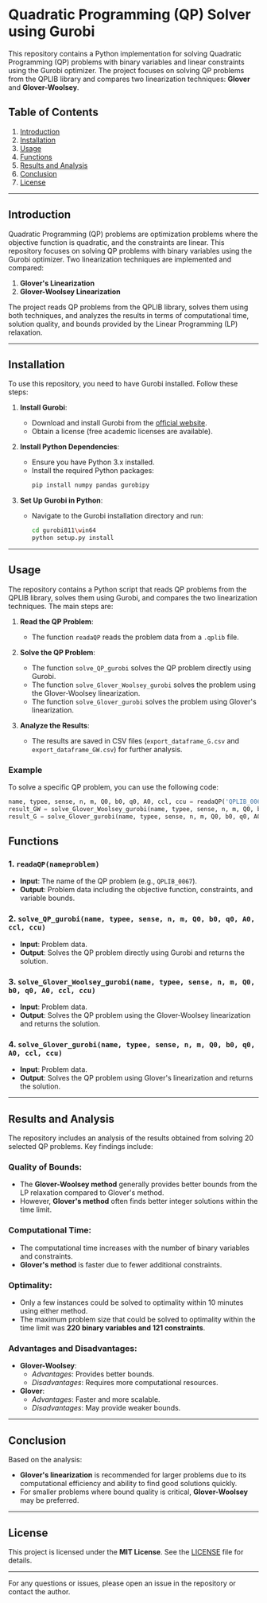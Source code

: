 # Quadratic Programming (QP) Solver using Gurobi

This repository contains a Python implementation for solving Quadratic Programming (QP) problems with binary variables and linear constraints using the Gurobi optimizer. The project focuses on solving QP problems from the QPLIB library and compares two linearization techniques: **Glover** and **Glover-Woolsey**.

## Table of Contents
1. [Introduction](#introduction)
2. [Installation](#installation)
3. [Usage](#usage)
4. [Functions](#functions)
5. [Results and Analysis](#results-and-analysis)
6. [Conclusion](#conclusion)
7. [License](#license)

---

## Introduction

Quadratic Programming (QP) problems are optimization problems where the objective function is quadratic, and the constraints are linear. This repository focuses on solving QP problems with binary variables using the Gurobi optimizer. Two linearization techniques are implemented and compared:
1. **Glover's Linearization**
2. **Glover-Woolsey Linearization**

The project reads QP problems from the QPLIB library, solves them using both techniques, and analyzes the results in terms of computational time, solution quality, and bounds provided by the Linear Programming (LP) relaxation.

---

## Installation

To use this repository, you need to have Gurobi installed. Follow these steps:

1. **Install Gurobi**:
   - Download and install Gurobi from the [official website](https://www.gurobi.com/).
   - Obtain a license (free academic licenses are available).

2. **Install Python Dependencies**:
   - Ensure you have Python 3.x installed.
   - Install the required Python packages:
     ```bash
     pip install numpy pandas gurobipy
     ```

3. **Set Up Gurobi in Python**:
   - Navigate to the Gurobi installation directory and run:
     ```bash
     cd gurobi811\win64
     python setup.py install
     ```

---

## Usage

The repository contains a Python script that reads QP problems from the QPLIB library, solves them using Gurobi, and compares the two linearization techniques. The main steps are:

1. **Read the QP Problem**:
   - The function `readaQP` reads the problem data from a `.qplib` file.

2. **Solve the QP Problem**:
   - The function `solve_QP_gurobi` solves the QP problem directly using Gurobi.
   - The function `solve_Glover_Woolsey_gurobi` solves the problem using the Glover-Woolsey linearization.
   - The function `solve_Glover_gurobi` solves the problem using Glover's linearization.

3. **Analyze the Results**:
   - The results are saved in CSV files (`export_dataframe_G.csv` and `export_dataframe_GW.csv`) for further analysis.

### Example

To solve a specific QP problem, you can use the following code:

```python
name, typee, sense, n, m, Q0, b0, q0, A0, ccl, ccu = readaQP('QPLIB_0067')
result_GW = solve_Glover_Woolsey_gurobi(name, typee, sense, n, m, Q0, b0, q0, A0, ccl, ccu)
result_G = solve_Glover_gurobi(name, typee, sense, n, m, Q0, b0, q0, A0, ccl, ccu)
```

## Functions

### 1. `readaQP(nameproblem)`
- **Input**: The name of the QP problem (e.g., `QPLIB_0067`).
- **Output**: Problem data including the objective function, constraints, and variable bounds.

### 2. `solve_QP_gurobi(name, typee, sense, n, m, Q0, b0, q0, A0, ccl, ccu)`
- **Input**: Problem data.
- **Output**: Solves the QP problem directly using Gurobi and returns the solution.

### 3. `solve_Glover_Woolsey_gurobi(name, typee, sense, n, m, Q0, b0, q0, A0, ccl, ccu)`
- **Input**: Problem data.
- **Output**: Solves the QP problem using the Glover-Woolsey linearization and returns the solution.

### 4. `solve_Glover_gurobi(name, typee, sense, n, m, Q0, b0, q0, A0, ccl, ccu)`
- **Input**: Problem data.
- **Output**: Solves the QP problem using Glover's linearization and returns the solution.

---

## Results and Analysis

The repository includes an analysis of the results obtained from solving 20 selected QP problems. Key findings include:

### Quality of Bounds:
- The **Glover-Woolsey method** generally provides better bounds from the LP relaxation compared to Glover's method.
- However, **Glover's method** often finds better integer solutions within the time limit.

### Computational Time:
- The computational time increases with the number of binary variables and constraints.
- **Glover's method** is faster due to fewer additional constraints.

### Optimality:
- Only a few instances could be solved to optimality within 10 minutes using either method.
- The maximum problem size that could be solved to optimality within the time limit was **220 binary variables and 121 constraints**.

### Advantages and Disadvantages:
- **Glover-Woolsey**:
  - *Advantages*: Provides better bounds.
  - *Disadvantages*: Requires more computational resources.
- **Glover**:
  - *Advantages*: Faster and more scalable.
  - *Disadvantages*: May provide weaker bounds.

---

## Conclusion

Based on the analysis:
- **Glover's linearization** is recommended for larger problems due to its computational efficiency and ability to find good solutions quickly.
- For smaller problems where bound quality is critical, **Glover-Woolsey** may be preferred.

---

## License

This project is licensed under the **MIT License**. See the [LICENSE](LICENSE) file for details.

---

For any questions or issues, please open an issue in the repository or contact the author.
